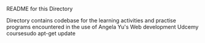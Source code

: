 README for this Directory

Directory contains codebase for the learning activities and practise programs encountered in the use of Angela Yu's Web development Udcemy coursesudo apt-get update